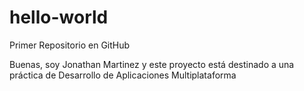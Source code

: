 # hello-world
Primer Repositorio en GitHub

Buenas, soy Jonathan Martinez y este proyecto está destinado a una práctica de Desarrollo de Aplicaciones Multiplataforma
